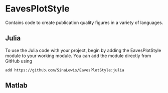 # EavesPlotStyle

Contains code to create publication quality figures in a variety of languages.

## Julia

To use the Julia code with your project, begin by adding the EavesPlotStyle module to your working module. You can add the module directly from GitHub using 

```
add https://github.com/SinaLewis/EavesPlotStyle:julia
```

## Matlab